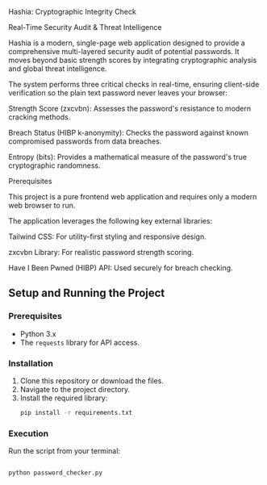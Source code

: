 Hashia: Cryptographic Integrity Check 

Real-Time Security Audit & Threat Intelligence

Hashia is a modern, single-page web application designed to provide a comprehensive multi-layered security audit of potential passwords. It moves beyond basic strength scores by integrating cryptographic analysis and global threat intelligence.

The system performs three critical checks in real-time, ensuring client-side verification so the plain text password never leaves your browser:

Strength Score (zxcvbn): Assesses the password's resistance to modern cracking methods.

Breach Status (HIBP k-anonymity): Checks the password against known compromised passwords from data breaches.

Entropy (bits): Provides a mathematical measure of the password's true cryptographic randomness.

Prerequisites

This project is a pure frontend web application and requires only a modern web browser to run.

The application leverages the following key external libraries:

Tailwind CSS: For utility-first styling and responsive design.

zxcvbn Library: For realistic password strength scoring.

Have I Been Pwned (HIBP) API: Used securely for breach checking.


## Setup and Running the Project

### Prerequisites
* Python 3.x
* The `requests` library for API access.

### Installation
1.  Clone this repository or download the files.
2.  Navigate to the project directory.
3.  Install the required library:
    ```bash
    pip install -r requirements.txt
    ```

### Execution
Run the script from your terminal:
```bash

python password_checker.py

